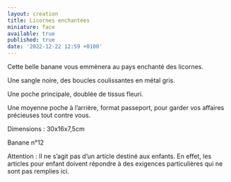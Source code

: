 ```yaml
---
layout: creation
title: Licornes enchantées
miniature: face
available: true
published: true
date: '2022-12-22 12:59 +0100'
---
```



Cette belle banane vous emmènera au pays enchanté des licornes.

Une sangle noire, des boucles coulissantes en métal gris. 

Une poche principale, doublée de tissus fleuri.

Une moyenne poche à l’arrière, format passeport, pour garder vos affaires précieuses tout contre vous.

Dimensions : 30x16x7,5cm

Banane n°12



Attention : Il ne s’agit pas d’un article destiné aux enfants. En effet, les articles pour enfant doivent répondre à des exigences particulières qui ne sont pas remplies ici.
